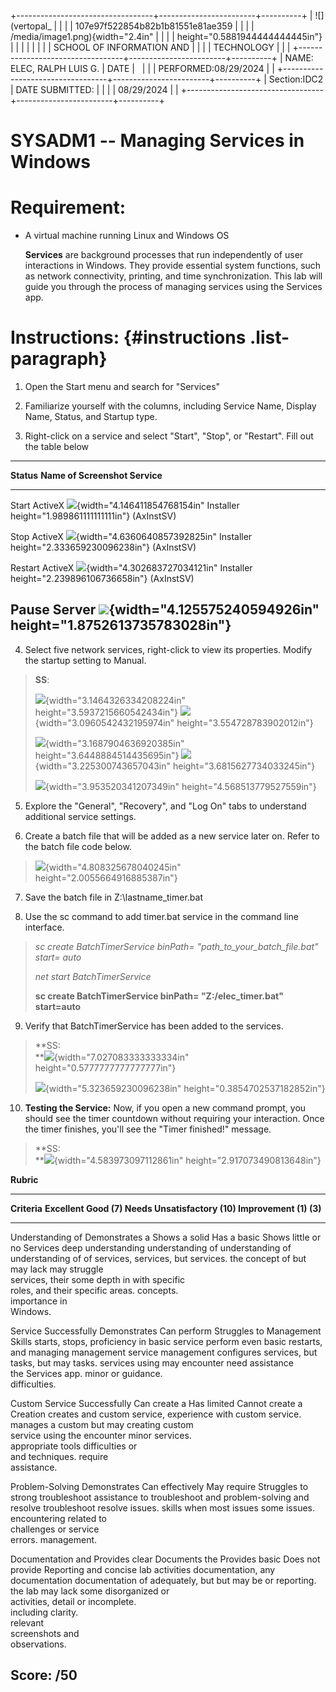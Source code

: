 +----------------------------------+------------------------+----------+
| ![](vertopal_                    |                        |          |
| 107e97f522854b82b1b81551e81ae359 |                        |          |
| /media/image1.png){width="2.4in" |                        |          |
| height="0.5881944444444445in"}   |                        |          |
|                                  |                        |          |
| SCHOOL OF INFORMATION AND        |                        |          |
| TECHNOLOGY                       |                        |          |
+----------------------------------+------------------------+----------+
| NAME: ELEC, RALPH LUIS G.        | DATE                   |          |
|                                  | PERFORMED:08/29/2024   |          |
+----------------------------------+------------------------+----------+
| Section:IDC2                     | DATE SUBMITTED:        |          |
|                                  | 08/29/2024             |          |
+----------------------------------+------------------------+----------+

# SYSADM1 -- Managing Services in Windows

# Requirement: 

-   A virtual machine running Linux and Windows OS

    **Services** are background processes that run independently of user
    interactions in Windows. They provide essential system functions,
    such as network connectivity, printing, and time synchronization.
    This lab will guide you through the process of managing services
    using the Services app.

# Instructions:  {#instructions .list-paragraph}

1.  Open the Start menu and search for \"Services\"

2.  Familiarize yourself with the columns, including Service Name,
    Display Name, Status, and Startup type.

3.  Right-click on a service and select \"Start\", \"Stop\", or
    \"Restart\". Fill out the table below

  ------------------------------------------------------------------------------------------------------------------------
  **Status**   **Name of    **Screenshot**
               Service**    
  ------------ ------------ ----------------------------------------------------------------------------------------------
  Start        ActiveX      ![](vertopal_107e97f522854b82b1b81551e81ae359/media/image2.png){width="4.146411854768154in"
               Installer    height="1.989861111111111in"}
               (AxInstSV)   

  Stop         ActiveX      ![](vertopal_107e97f522854b82b1b81551e81ae359/media/image3.png){width="4.6360640857392825in"
               Installer    height="2.333659230096238in"}
               (AxInstSV)   

  Restart      ActiveX      ![](vertopal_107e97f522854b82b1b81551e81ae359/media/image4.png){width="4.302683727034121in"
               Installer    height="2.239896106736658in"}
               (AxInstSV)   

  Pause        Server       ![](vertopal_107e97f522854b82b1b81551e81ae359/media/image5.png){width="4.125575240594926in"
                            height="1.8752613735783028in"}
  ------------------------------------------------------------------------------------------------------------------------

4.  Select five network services, right-click to view its properties.
    Modify the startup setting to Manual.

> **SS**:
>
> ![](vertopal_107e97f522854b82b1b81551e81ae359/media/image6.png){width="3.1464326334208224in"
> height="3.5937215660542434in"}
> ![](vertopal_107e97f522854b82b1b81551e81ae359/media/image7.png){width="3.0960542432195974in"
> height="3.554728783902012in"}
>
> ![](vertopal_107e97f522854b82b1b81551e81ae359/media/image8.png){width="3.1687904636920385in"
> height="3.6448884514435695in"}
> ![](vertopal_107e97f522854b82b1b81551e81ae359/media/image9.png){width="3.225300743657043in"
> height="3.6815627734033245in"}
>
> ![](vertopal_107e97f522854b82b1b81551e81ae359/media/image10.png){width="3.953520341207349in"
> height="4.568513779527559in"}

5.  Explore the \"General\", \"Recovery\", and \"Log On\" tabs to
    understand additional service settings.

6.  Create a batch file that will be added as a new service later on.
    Refer to the batch file code below.

> ![](vertopal_107e97f522854b82b1b81551e81ae359/media/image11.png){width="4.808325678040245in"
> height="2.0055664916885387in"}

7.  Save the batch file in Z:\\lastname_timer.bat

8.  Use the sc command to add timer.bat service in the command line
    interface.

> *sc create BatchTimerService binPath= \"path_to_your_batch_file.bat\"
> start= auto*
>
> *net start BatchTimerService*
>
> **sc create BatchTimerService binPath= "Z:/elec_timer.bat"
> start=auto**

9.  Verify that BatchTimerService has been added to the services.

> **SS:\
> **![](vertopal_107e97f522854b82b1b81551e81ae359/media/image12.png){width="7.027083333333334in"
> height="0.5777777777777777in"}
>
> ![](vertopal_107e97f522854b82b1b81551e81ae359/media/image13.png){width="5.323659230096238in"
> height="0.3854702537182852in"}

10. **Testing the Service:** Now, if you open a new command prompt, you
    should see the timer countdown without requiring your interaction.
    Once the timer finishes, you\'ll see the \"Timer finished!\"
    message.

> **SS:\
> **![](vertopal_107e97f522854b82b1b81551e81ae359/media/image14.png){width="4.583973097112861in"
> height="2.917073490813648in"}

**Rubric**

  ---------------------------------------------------------------------------------------
  **Criteria**      **Excellent       **Good (7)**    **Needs          **Unsatisfactory
                    (10)**                            Improvement      (1)**
                                                      (3)**            
  ----------------- ----------------- --------------- ---------------- ------------------
  Understanding of  Demonstrates a    Shows a solid   Has a basic      Shows little or no
  Services          deep              understanding   understanding of understanding of
                    understanding of  of services,    services, but    services.
                    the concept of    but may lack    may struggle     
                    services, their   some depth in   with specific    
                    roles, and their  specific areas. concepts.        
                    importance in                                      
                    Windows.                                           

  Service           Successfully      Demonstrates    Can perform      Struggles to
  Management Skills starts, stops,    proficiency in  basic service    perform even basic
                    restarts, and     managing        management       service management
                    configures        services, but   tasks, but may   tasks.
                    services using    may encounter   need assistance  
                    the Services app. minor           or guidance.     
                                      difficulties.                    

  Custom Service    Successfully      Can create a    Has limited      Cannot create a
  Creation          creates and       custom service, experience with  custom service.
                    manages a custom  but may         creating custom  
                    service using the encounter minor services.        
                    appropriate tools difficulties or                  
                    and techniques.   require                          
                                      assistance.                      

  Problem-Solving   Demonstrates      Can effectively May require      Struggles to
                    strong            troubleshoot    assistance to    troubleshoot and
                    problem-solving   and resolve     troubleshoot     resolve issues.
                    skills when       most issues     some issues.     
                    encountering      related to                       
                    challenges or     service                          
                    errors.           management.                      

  Documentation and Provides clear    Documents the   Provides basic   Does not provide
  Reporting         and concise       lab activities  documentation,   any documentation
                    documentation of  adequately, but but may be       or reporting.
                    the lab           may lack some   disorganized or  
                    activities,       detail or       incomplete.      
                    including         clarity.                         
                    relevant                                           
                    screenshots and                                    
                    observations.                                      

  **Score:**        **/50**                                            
  ---------------------------------------------------------------------------------------
